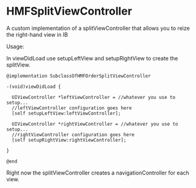 # HMFSplitViewController
A custom implementation of a splitViewController that allows you to reize the right-hand view in IB

Usage:

In viewDidLoad use setupLeftView and setupRightView to create the splitView.

```
@implementation SubclassOfHMFOrderSplitViewController

-(void)viewDidLoad {

  UIViewController *leftViewController = //whatever you use to setup...
  //leftViewController configuration goes here
  [self setupLeftView:leftViewController];
  
  UIViewController *rightViewController = //whatever you use to setup...
  //rightViewController configuration goes here
  [self setupRightView:rightViewController];
  
}

@end
```

Right now the splitViewController creates a navigationController for each view.
